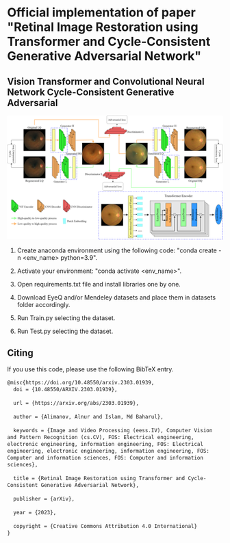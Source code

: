 # Official implementation of paper "Retinal Image Restoration using Transformer and Cycle-Consistent Generative Adversarial Network"
## Vision Transformer and Convolutional Neural Network Cycle-Consistent Generative Adversarial

![Screenshot](Architecture.png)

1. Create anaconda environment using the following code: "conda create -n <env_name> python=3.9".

2. Activate your environment: "conda activate <env_name>".

3. Open requirements.txt file and install libraries one by one.

4. Download EyeQ and/or Mendeley datasets and place them in datasets folder accordingly.

5. Run Train.py selecting the dataset.

6. Run Test.py selecting the dataset.

## <a name="Citing"></a>Citing 

If you use this code, please use the following BibTeX entry.

```
@misc{https://doi.org/10.48550/arxiv.2303.01939,
  doi = {10.48550/ARXIV.2303.01939},
  
  url = {https://arxiv.org/abs/2303.01939},
  
  author = {Alimanov, Alnur and Islam, Md Baharul},
  
  keywords = {Image and Video Processing (eess.IV), Computer Vision and Pattern Recognition (cs.CV), FOS: Electrical engineering, electronic engineering, information engineering, FOS: Electrical engineering, electronic engineering, information engineering, FOS: Computer and information sciences, FOS: Computer and information sciences},
  
  title = {Retinal Image Restoration using Transformer and Cycle-Consistent Generative Adversarial Network},
  
  publisher = {arXiv},
  
  year = {2023},
  
  copyright = {Creative Commons Attribution 4.0 International}
}

```
